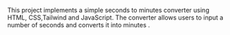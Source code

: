 This project implements a simple seconds to minutes converter using HTML, CSS,Tailwind and JavaScript. The converter allows users to input a number of seconds and converts it into minutes .
